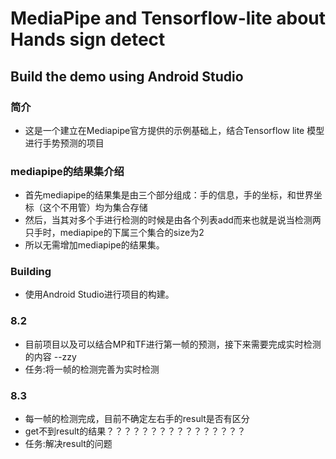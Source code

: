 # MediaPipe and Tensorflow-lite about Hands sign detect

## Build the demo using Android Studio

### 简介

*   这是一个建立在Mediapipe官方提供的示例基础上，结合Tensorflow lite 模型进行手势预测的项目

### mediapipe的结果集介绍

*   首先mediapipe的结果集是由三个部分组成：手的信息，手的坐标，和世界坐标（这个不用管）均为集合存储
*   然后，当其对多个手进行检测的时候是由各个列表add而来也就是说当检测两只手时，mediapipe的下属三个集合的size为2
*   所以无需增加mediapipe的结果集。

### Building

*   使用Android Studio进行项目的构建。
### 8.2

*   目前项目以及可以结合MP和TF进行第一帧的预测，接下来需要完成实时检测的内容 --zzy
*   任务:将一帧的检测完善为实时检测

### 8.3

*   每一帧的检测完成，目前不确定左右手的result是否有区分
*   get不到result的结果？？？？？？？？？？？？？？？？
*   任务:解决result的问题



